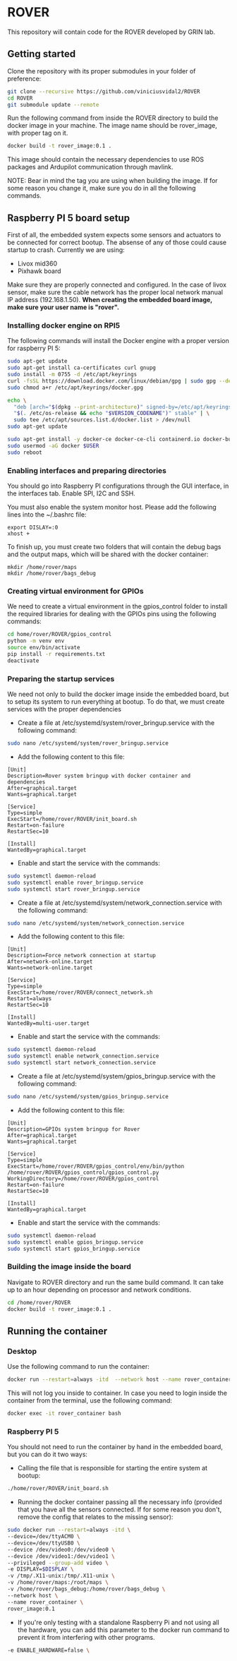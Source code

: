 # ROVER
This repository will contain code for the ROVER developed by GRIN lab.

## Getting started
Clone the repository with its proper submodules in your folder of preference:
```bash
git clone --recursive https://github.com/viniciusvidal2/ROVER
cd ROVER
git submodule update --remote
```

Run the following command from inside the ROVER directory to build the docker image in your machine. The image name should be rover_image, with proper tag on it.
```bash
docker build -t rover_image:0.1 .
```

This image should contain the necessary dependencies to use ROS packages and Ardupilot communication through mavlink.

NOTE: Bear in mind the tag you are using when building the image. If for some reason you change it, make sure you do in all the following commands.

## Raspberry PI 5 board setup
First of all, the embedded system expects some sensors and actuators to be connected for correct bootup. The absense of any of those could cause startup to crash. Currently we are using:
- Livox mid360
- Pixhawk board

Make sure they are properly connected and configured. In the case of livox sensor, make sure the cable network has the proper local network manual IP address (192.168.1.50).
**When creating the embedded board image, make sure your user name is "rover".**

### Installing docker engine on RPI5
The following commands will install the Docker engine with a proper version for raspberry PI 5:

```bash
sudo apt-get update
sudo apt-get install ca-certificates curl gnupg
sudo install -m 0755 -d /etc/apt/keyrings
curl -fsSL https://download.docker.com/linux/debian/gpg | sudo gpg --dearmor -o /etc/apt/keyrings/docker.gpg
sudo chmod a+r /etc/apt/keyrings/docker.gpg

echo \
  "deb [arch="$(dpkg --print-architecture)" signed-by=/etc/apt/keyrings/docker.gpg] https://download.docker.com/linux/debian \
  "$(. /etc/os-release && echo "$VERSION_CODENAME")" stable" | \
  sudo tee /etc/apt/sources.list.d/docker.list > /dev/null
sudo apt-get update

sudo apt-get install -y docker-ce docker-ce-cli containerd.io docker-buildx-plugin docker-compose-plugin
sudo usermod -aG docker $USER
sudo reboot
```

### Enabling interfaces and preparing directories
You should go into Raspberry PI configurations through the GUI interface, in the interfaces tab. Enable SPI, I2C and SSH.

You must also enable the system monitor host. Please add the following lines into the ~/.bashrc file:
```
export DISLAY=:0
xhost +
```

To finish up, you must create two folders that will contain the debug bags and the output maps, which will be shared with the docker container:
```
mkdir /home/rover/maps
mkdir /home/rover/bags_debug
```

### Creating virtual environment for GPIOs
We need to create a virtual environment in the gpios_control folder to install the required libraries for dealing with the GPIOs pins using the following commands:

```bash
cd home/rover/ROVER/gpios_control
python -m venv env
source env/bin/activate
pip install -r requirements.txt
deactivate
```

### Preparing the startup services
We need not only to build the docker image inside the embedded board, but to setup its system to run everything at bootup. To do that, we must create services with the proper dependencies
- Create a file at /etc/systemd/system/rover_bringup.service with the following command:
```bash
sudo nano /etc/systemd/system/rover_bringup.service
```

- Add the following content to this file:
```
[Unit]
Description=Rover system bringup with docker container and dependencies
After=graphical.target
Wants=graphical.target

[Service]
Type=simple
ExecStart=/home/rover/ROVER/init_board.sh
Restart=on-failure
RestartSec=10

[Install]
WantedBy=graphical.target
```

- Enable and start the service with the commands:
```bash
sudo systemctl daemon-reload
sudo systemctl enable rover_bringup.service
sudo systemctl start rover_bringup.service
```
- Create a file at /etc/systemd/system/network_connection.service with the following command:
```bash
sudo nano /etc/systemd/system/network_connection.service
```

- Add the following content to this file:
```
[Unit]
Description=Force network connection at startup
After=network-online.target
Wants=network-online.target

[Service]
Type=simple
ExecStart=/home/rover/ROVER/connect_network.sh
Restart=always
RestartSec=10

[Install]
WantedBy=multi-user.target
```

- Enable and start the service with the commands:
```bash
sudo systemctl daemon-reload
sudo systemctl enable network_connection.service
sudo systemctl start network_connection.service
```

- Create a file at /etc/systemd/system/gpios_bringup.service with the following command:
```bash
sudo nano /etc/systemd/system/gpios_bringup.service
```

- Add the following content to this file:
```
[Unit]
Description=GPIOs system bringup for Rover
After=graphical.target
Wants=graphical.target

[Service]
Type=simple
ExecStart=/home/rover/ROVER/gpios_control/env/bin/python /home/rover/ROVER/gpios_control/gpios_control.py
WorkingDirectory=/home/rover/ROVER/gpios_control
Restart=on-failure
RestartSec=10

[Install]
WantedBy=graphical.target
```

- Enable and start the service with the commands:
```bash
sudo systemctl daemon-reload
sudo systemctl enable gpios_bringup.service
sudo systemctl start gpios_bringup.service
```

### Building the image inside the board
Navigate to ROVER directory and run the same build command. It can take up to an hour depending on processor and network conditions.
```bash
cd /home/rover/ROVER
docker build -t rover_image:0.1 .
```

## Running the container
### Desktop
Use the following command to run the container:
```bash
docker run --restart=always -itd  --network host --name rover_container rover_image:0.1
```

This will not log you inside to container. In case you need to login inside the container from the terminal, use the following command:
```bash
docker exec -it rover_container bash
```

### Raspberry PI 5
You should not need to run the container by hand in the embedded board, but you can do it two ways:
- Calling the file that is responsible for starting the entire system at bootup:
```bash
./home/rover/ROVER/init_board.sh
```

- Running the docker container passing all the necessary info (provided that you have all the sensors connected. If for some reason you don't, remove the config that relates to the missing sensor):
```bash
sudo docker run --restart=always -itd \
--device=/dev/ttyACM0 \
--device=/dev/ttyUSB0 \
--device /dev/video0:/dev/video0 \
--device /dev/video1:/dev/video1 \
--privileged --group-add video \
-e DISPLAY=$DISPLAY \
-v /tmp/.X11-unix:/tmp/.X11-unix \
-v /home/rover/maps:/root/maps \
-v /home/rover/bags_debug:/home/rover/bags_debug \
--network host \
--name rover_container \
rover_image:0.1
```

- If you're only testing with a standalone Raspberry Pi and not using all the hardware, you can add this parameter to the docker run command to prevent it from interfering with other programs.
```bash
-e ENABLE_HARDWARE=false \
```

